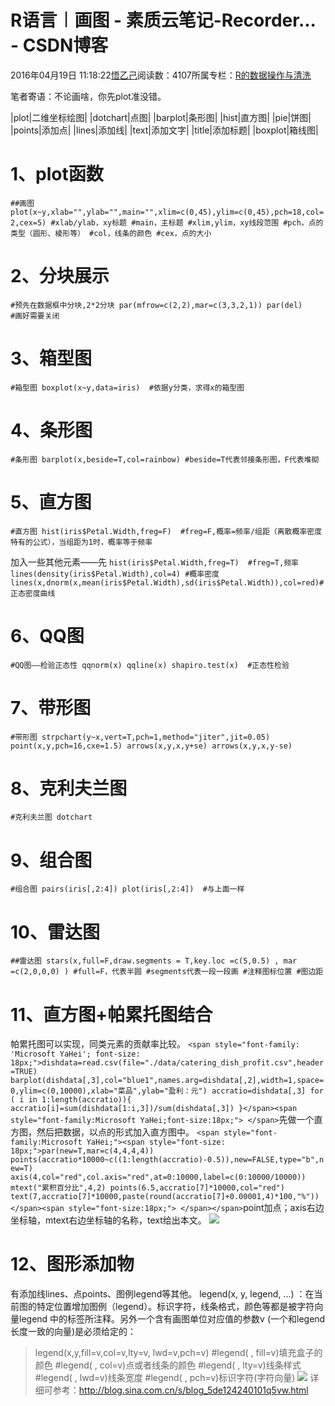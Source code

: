 
# R语言︱画图 - 素质云笔记-Recorder... - CSDN博客

2016年04月19日 11:18:22[悟乙己](https://me.csdn.net/sinat_26917383)阅读数：4107所属专栏：[R的数据操作与清洗](https://blog.csdn.net/column/details/13587.html)




笔者寄语：不论画啥，你先plot准没错。


|plot|二维坐标绘图|
|dotchart|点图|
|barplot|条形图|
|hist|直方图|
|pie|饼图|
|points|添加点|
|lines|添加线|
|text|添加文字|
|title|添加标题|
|boxplot|箱线图|

# 1、plot函数
`##画图
plot(x~y,xlab="",ylab="",main="",xlim=c(0,45),ylim=c(0,45),pch=18,col=2,cex=5)
#xlab/ylab，xy标题
#main，主标题
#xlim,ylim，xy线段范围
#pch，点的类型（圆形、棱形等）
#col，线条的颜色
#cex，点的大小`

# 2、分块展示
`#预先在数据框中分块,2*2分块
par(mfrow=c(2,2),mar=c(3,3,2,1))
par(del)                           #画好需要关闭`

# 3、箱型图
`#箱型图
boxplot(x~y,data=iris)  #依据y分类，求得x的箱型图`

# 4、条形图
`#条形图
barplot(x,beside=T,col=rainbow) #beside=T代表邻接条形图，F代表堆砌`

# 5、直方图
`#直方图
hist(iris$Petal.Width,freg=F)  #freg=F,概率=频率/组距（离散概率密度特有的公式），当组距为1时，概率等于频率`

加入一些其他元素——先
`hist(iris$Petal.Width,freg=T)  #freg=T,频率
lines(density(iris$Petal.Width),col=4) #概率密度
lines(x,dnorm(x,mean(iris$Petal.Width),sd(iris$Petal.Width)),col=red)#正态密度曲线`

# 6、QQ图
`#QQ图——检验正态性
qqnorm(x)
qqline(x)
shapiro.test(x)  #正态性检验`

# 7、带形图
`#带形图
strpchart(y~x,vert=T,pch=1,method="jiter",jit=0.05)
point(x,y,pch=16,cxe=1.5)
arrows(x,y,x,y+se)
arrows(x,y,x,y-se)`

# 8、克利夫兰图
`#克利夫兰图
dotchart`

# 9、组合图
`#组合图
pairs(iris[,2:4])
plot(iris[,2:4])  #与上面一样`
# 10、雷达图
`##雷达图
stars(x,full=F,draw.segments = T,key.loc =c(5,0.5) , mar =c(2,0,0,0) )
#full=F，代表半圆
#segments代表一段一段画
#注释图标位置
#图边距`
# 11、直方图+帕累托图结合
帕累托图可以实现，同类元素的贡献率比较。
`<span style="font-family: 'Microsoft YaHei'; font-size: 18px;">dishdata=read.csv(file="./data/catering_dish_profit.csv",header=TRUE)
barplot(dishdata[,3],col="blue1",names.arg=dishdata[,2],width=1,space=0,ylim=c(0,10000),xlab="菜品",ylab="盈利：元")
accratio=dishdata[,3]
for ( i in 1:length(accratio)){
  accratio[i]=sum(dishdata[1:i,3])/sum(dishdata[,3])
}</span><span style="font-family:Microsoft YaHei;font-size:18px;">
</span>`先做一个直方图，然后把数据，以点的形式加入直方图中。
`<span style="font-family:Microsoft YaHei;"><span style="font-size: 18px;">par(new=T,mar=c(4,4,4,4))
points(accratio*10000~c((1:length(accratio)-0.5)),new=FALSE,type="b",new=T)
axis(4,col="red",col.axis="red",at=0:10000,label=c(0:10000/10000))
mtext("累积百分比",4,2)
points(6.5,accratio[7]*10000,col="red")
text(7,accratio[7]*10000,paste(round(accratio[7]+0.00001,4)*100,"%")) </span><span style="font-size:18px;">
</span></span>`point加点；axis右边坐标轴，mtext右边坐标轴的名称，text给出本文。
![](https://img-blog.csdn.net/20160423203420346)

# 12、图形添加物
有添加线lines、点points、图例legend等其他。
legend(x, y, legend, ...) ：在当前图的特定位置增加图例（legend）。标识字符，线条格式，颜色等都是被字符向量legend 中的标签所注释。另外一个含有画图单位对应值的参数v (一个和legend 长度一致的向量)是必须给定的：

> legend(x,y,fill=v,col=v,lty=v, lwd=v,pch=v)
\#legend( , fill=v)填充盒子的颜色
\#legend( , col=v)点或者线条的颜色
\#legend( , lty=v)线条样式
\#legend( , lwd=v)线条宽度
\#legend( , pch=v)标识字符(字符向量)
![](https://img-blog.csdn.net/20160419163931543)
详细可参考：http://blog.sina.com.cn/s/blog_5de124240101q5vw.html

